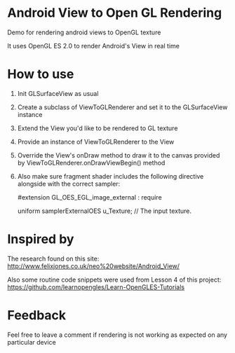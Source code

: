 # Android View to Open GL Rendering
Demo for rendering android views to OpenGL texture

It uses OpenGL ES 2.0 to render Android's View in real time

# How to use

1. Init GLSurfaceView as usual
2. Create a subclass of ViewToGLRenderer and set it to the GLSurfaceView instance
3. Extend the View you'd like to be rendered to GL texture
4. Provide an instance of ViewToGLRenderer to the View
5. Override the View's onDraw method to draw it to the canvas provided by ViewToGLRenderer.onDrawViewBegin() method
6. Also make sure fragment shader includes the following directive alongside with the correct sampler:

    \#extension GL_OES_EGL_image_external : require
    
    uniform samplerExternalOES u_Texture;    // The input texture.



# Inspired by

The research found on this site: http://www.felixjones.co.uk/neo%20website/Android_View/

Also some routine code snippets were used from Lesson 4 of this project: https://github.com/learnopengles/Learn-OpenGLES-Tutorials  

# Feedback

Feel free to leave a comment if rendering is not working as expected on any particular device
